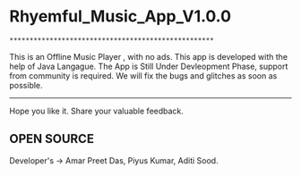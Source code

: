 # Rhyemful_Music_App_V1.0.0
    ***************************************************
This is an Offline Music Player , with no ads. This app is developed with the help of Java Langague. 
The App is Still Under Devleopment Phase, support from community is required. We will fix the bugs and glitches as soon as possible. 
   ******************************************************
   Hope you like it. Share your valuable feedback. 
     
   ## OPEN SOURCE ##
   
     
   Developer's  -> Amar Preet Das, Piyus Kumar, Aditi Sood.
